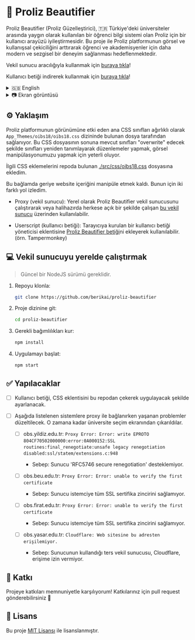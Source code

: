 # 💅 Proliz Beautifier

Proliz Beautifier (Proliz Güzelleştirici), 🇹🇷 Türkiye'deki üniversiteler arasında yaygın olarak kullanılan bir öğrenci bilgi sistemi olan Proliz için bir kullanıcı arayüzü iyileştirmesidir. Bu proje ile Proliz platformunun görsel ve kullanışsal çekiciliğini arttırarak öğrenci ve akademisyenler için daha modern ve sezgisel bir deneyim sağlanması hedeflenmektedir.

Vekil sunucu aracılığıyla kullanmak için [buraya tıkla](https://obs.berikai.dev)!

Kullanıcı betiği indirerek kullanmak için [buraya tıkla](https://github.com/Berikai/proliz-beautifier/raw/refs/heads/main/src/userscript/proliz-beautifier.user.js)!
 
<details>

<summary>🇬🇧 English</summary>

Proliz Beautifier is a user interface enhancement for Proliz, a popular student information system widely used across universities in 🇹🇷 Türkiye. This project aims to improve the visual appeal and usability of the Proliz platform, providing students and administrators with a more modern and intuitive experience.

[Click here](https://obs.berikai.dev) to use it through a proxy!

[Click here](https://github.com/Berikai/proliz-beautifier/raw/refs/heads/main/src/userscript/proliz-beautifier.user.js) to use it by downloading the userscript!

</details>

<details>

<summary>📷 Ekran görüntüsü</summary>

![home](assets/home.png)

![ui](assets/ui.png)

</details>

## ⚙️ Yaklaşım

Proliz platformunun görünümüne etki eden ana CSS sınıfları ağırlıklı olarak `App_Themes/oibs18/oibs18.css` dizininde bulunan dosya tarafından sağlanıyor. Bu CSS dosyasının sonuna mevcut sınıfları "overwrite" edecek şekilde sınıfları yeniden tanımlayarak düzenlemeler yapmak, görsel manipülasyonumuzu yapmak için yeterli oluyor.

İlgili CSS eklemelerini repoda bulunan [./src/css/oibs18.css](./src/css/oibs18.css) dosyasına ekledim. 

Bu bağlamda geriye website içeriğini manipüle etmek kaldı. Bunun için iki farklı yol izledim.

- Proxy (vekil sunucu): Yerel olarak Proliz Beautifier vekil sunucusunu çalıştırarak veya halihazırda herkese açık bir şekilde çalışan [bu vekil sunucu](https://obs.berikai.dev) üzerinden kullanılabilir.

- Userscript (kullanıcı betiği): Tarayıcıya kurulan bir kullanıcı betiği yöneticisi eklentisine [Proliz Beautifier betiği](./src/userscript/proliz-beautifier.user.js)ni ekleyerek kullanılabilir. (örn. Tampermonkey)

## 💻 Vekil sunucuyu yerelde çalıştırmak

> Güncel bir NodeJS sürümü gereklidir.

1. Repoyu klonla:
    ```bash
    git clone https://github.com/berikai/proliz-beautifier
    ```
2. Proje dizinine git:
    ```bash
    cd proliz-beautifier
    ```
3. Gerekli bağımlılıkları kur:
    ```bash
    npm install
    ```
4. Uygulamayı başlat:
    ```bash
    npm start
    ```

## ✅ Yapılacaklar

- [ ] Kullanıcı betiği, CSS eklentisini bu repodan çekerek uygulayacak şekilde ayarlanacak.

- [ ] Aşağıda listelenen sistemlere proxy ile bağlanırken yaşanan problemler düzeltilecek. O zamana kadar üniversite seçim ekranından çıkarıldılar.

    - [ ] obs.yildiz.edu.tr: `Proxy Error: Error: write EPROTO 804CF70502000000:error:0A000152:SSL routines:final_renegotiate:unsafe legacy renegotiation disabled:ssl/statem/extensions.c:948`
        - Sebep: Sunucu 'RFC5746 secure renegotiation' desteklemiyor.

    - [ ] obs.beu.edu.tr: `Proxy Error: Error: unable to verify the first certificate`
        - Sebep: Sunucu istemciye tüm SSL sertifika zincirini sağlamıyor.
    
    - [ ] obs.firat.edu.tr: `Proxy Error: Error: unable to verify the first certificate`
        - Sebep: Sunucu istemciye tüm SSL sertifika zincirini sağlamıyor.

    - [ ] obs.yasar.edu.tr: `Cloudflare: Web sitesine bu adresten erişilemiyor.`
        - Sebep: Sunucunun kullandığı ters vekil sunucusu, Cloudflare, erişime izin vermiyor.

## 🤝 Katkı

Projeye katkıları memnuniyetle karşılıyorum! Katkılarınız için pull request gönderebilirsiniz 🤗

## 📜 Lisans

Bu proje [MIT Lisansı](LICENSE) ile lisanslanmıştır.